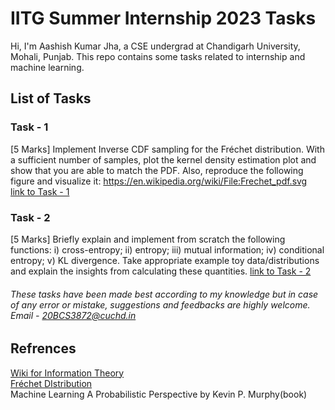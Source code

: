 # IITG Summer Internship 2023 Tasks

Hi, I'm Aashish Kumar Jha, a CSE undergrad at Chandigarh University, Mohali, Punjab.
This repo contains some tasks related to internship and machine learning. 

## List of Tasks

### Task - 1
[5 Marks] Implement Inverse CDF sampling for the Fréchet distribution. With a sufficient number of samples, plot the kernel density estimation plot and show that you are able to match the PDF. Also, reproduce the following figure and visualize it: https://en.wikipedia.org/wiki/File:Frechet_pdf.svg \
[link to Task - 1](https://github.com/me-aashish/IITG-Summer-Internship-2023-Tasks/blob/1b942b377cab618aacd97107a74375591592c4c6/IITG%20task-1.ipynb)

### Task - 2
[5 Marks] Briefly explain and implement from scratch the following functions: i) cross-entropy; ii) entropy; iii) mutual information; iv) conditional entropy; v) KL divergence. Take appropriate example toy data/distributions and explain the insights from calculating these quantities.
[link to Task - 2](https://github.com/me-aashish/IITG-Summer-Internship-2023-Tasks/blob/1b942b377cab618aacd97107a74375591592c4c6/IITG%20task%20-%202.ipynb) 

###### These tasks have been made best according to my knowledge but in case of any error or mistake, suggestions and feedbacks are highly welcome. Email - 20BCS3872@cuchd.in

## Refrences 

[Wiki for Information Theory](https://en.wikipedia.org/wiki/Information_theory) \
[Fréchet DIstribution](http://www.wseas.us/e-library/transactions/mathematics/2008/theoretical.pdf) \
Machine Learning A Probabilistic Perspective by Kevin P. Murphy(book)


